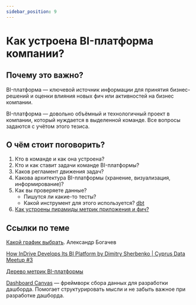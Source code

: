 ```yaml
---
sidebar_position: 9
---
```

# Как устроена BI-платформа компании?

## Почему это важно? 
BI-платформа — ключевой источник информации для принятия бизнес-решений и оценки влияния новых фич или активностей на бизнес компании.

BI-платформа — довольно объёмный и технологичный проект в компании, который нуждается в выделенной команде. Все вопросы задаются с учётом этого тезиса.

## О чём стоит поговорить?
1. Кто в команде и как она устроена?
2. Кто и как ставит задачи команде BI-платформы?
3. Каков регламент движения задач?
4. Какова архитектура BI-платформы (хранение, визуализация, информирование)?
5. Как вы проверяете данные?
   - Пишутся ли какие-то тесты?
   - Какой инструмент для этого используется? [dbt](https://www.getdbt.com/)
6. [Как устроены пирамиды метрик приложения и фич?](./attachments/pyramidOfMetrics.png)

## Ссылки по теме
[Какой график выбрать](./attachments/poster20201112.pdf). Александр Богачев

[How InDrive Develops Its BI Platform by Dimitry Sherbenko | Cyprus Data Meetup #3](https://youtu.be/1_bHbn1w9IU)

[Дерево метрик BI-платформы](https://miro.com/app/board/o9J_lTiwMWg=/)

[Dashboard Canvas](https://miro.com/app/board/o9J_kpOMVFA=/) — фреймворк сбора данных для разработки дашборда. Помогает структурировать мысли и не забыть важное при разработке дашборда.